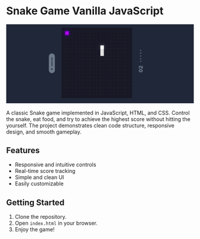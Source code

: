 # Snake Game Vanilla JavaScript

![Snake Game Screenshot](snake_game.PNG)

A classic Snake game implemented in JavaScript, HTML, and CSS. Control the snake, eat food, and try to achieve the highest score without hitting the yourself. The project demonstrates clean code structure, responsive design, and smooth gameplay.

## Features

- Responsive and intuitive controls  
- Real-time score tracking  
- Simple and clean UI  
- Easily customizable

## Getting Started

1. Clone the repository.
2. Open `index.html` in your browser.
3. Enjoy the game!
